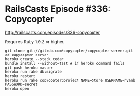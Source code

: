 # RailsCasts Episode #336: Copycopter

http://railscasts.com/episodes/336-copycopter

Requires Ruby 1.9.2 or higher.

```
git clone git://github.com/copycopter/copycopter-server.git
cd copycopter-server
heroku create --stack cedar
bundle install --without=test # if heroku command fails
git push heroku master
heroku run rake db:migrate
heroku restart
heroku run rake copycopter:project NAME=Store USERNAME=ryanb PASSWORD=secret
heroku open
```

